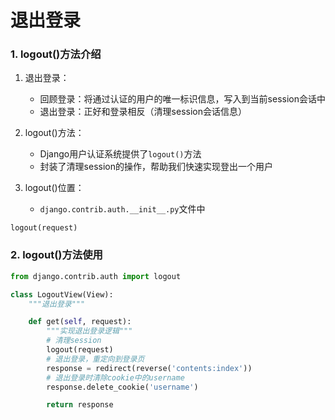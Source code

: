 # 退出登录

### 1. logout()方法介绍

1.  退出登录：
    
    -   回顾登录：将通过认证的用户的唯一标识信息，写入到当前session会话中
    -   退出登录：正好和登录相反（清理session会话信息）
2.  logout()方法：
    
    -   Django用户认证系统提供了`logout()`方法
    -   封装了清理session的操作，帮助我们快速实现登出一个用户
3.  logout()位置：
    
    -   `django.contrib.auth.__init__.py`文件中

```
logout(request)
```

### 2. logout()方法使用

```python
from django.contrib.auth import logout

class LogoutView(View):
    """退出登录"""

    def get(self, request):
        """实现退出登录逻辑"""
        # 清理session
        logout(request)
        # 退出登录，重定向到登录页
        response = redirect(reverse('contents:index'))
        # 退出登录时清除cookie中的username
        response.delete_cookie('username')

        return response
```